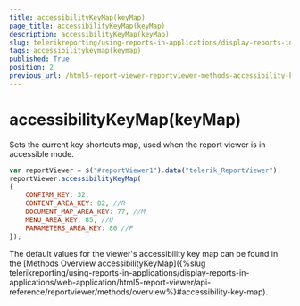 ```yaml
---
title: accessibilityKeyMap(keyMap)
page_title: accessibilityKeyMap(keyMap) 
description: accessibilityKeyMap(keyMap)
slug: telerikreporting/using-reports-in-applications/display-reports-in-applications/web-application/html5-report-viewer/api-reference/reportviewer/methods/accessibilitykeymap(keymap)
tags: accessibilitykeymap(keymap)
published: True
position: 2
previous_url: /html5-report-viewer-reportviewer-methods-accessibility-keymap-km
---
```


# accessibilityKeyMap(keyMap)

Sets the current key shortcuts map, used when the report viewer is in accessible mode. 

    
````js
var reportViewer = $("#reportViewer1").data("telerik_ReportViewer");
reportViewer.accessibilityKeyMap(
{
    CONFIRM_KEY: 32,
    CONTENT_AREA_KEY: 82, //R
    DOCUMENT_MAP_AREA_KEY: 77, //M
    MENU_AREA_KEY: 85, //U
    PARAMETERS_AREA_KEY: 80 //P
});
````

The default values for the viewer's accessibility key map can be found in the [Methods Overview accessibilityKeyMap]({%slug telerikreporting/using-reports-in-applications/display-reports-in-applications/web-application/html5-report-viewer/api-reference/reportviewer/methods/overview%}#accessibility-key-map).
